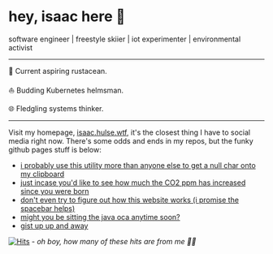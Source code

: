 # hey, isaac here 👋

software engineer   |   freestyle skiier   |   iot experimenter   |   environmental activist

---

🦀 Current aspiring rustacean. 

⛵ Budding Kubernetes helmsman. 

🌐 Fledgling systems thinker. 

---

Visit my homepage, [isaac.hulse.wtf](https://isaac.hulse.wtf), it's the closest thing I have to social media right now. 
There's some odds and ends in my repos, but the funky github pages stuff is below:
- [i probably use this utility more than anyone else to get a null char onto my clipboard](https://isaac.hulse.wtf/null)
- [just incase you'd like to see how much the CO2 ppm has increased since you were born](https://climate.hulse.wtf)
- [don't even try to figure out how this website works (i promise the spacebar helps)](https://isaac.hulse.wtf/bpm-tap)
- [might you be sitting the java oca anytime soon?](https://isaac.hulse.wtf/oca_notes/)
- [gist up up and away](https://gist.github.com/isaachulse)

[![Hits](https://hits.seeyoufarm.com/api/count/incr/badge.svg?url=https%3A%2F%2Fgithub.com%2Fisaachulse&count_bg=%23ACACAC&title_bg=%23000000&icon=github.svg&icon_color=%23DFDFDF&title=hits&edge_flat=false)](https://hits.seeyoufarm.com) - _oh boy, how many of these hits are from me 🤦‍♂️_
